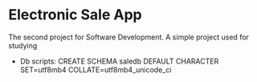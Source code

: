 # Electronic Sale App

The second project for Software Development. A simple project used for studying

* Db scripts:
CREATE SCHEMA saledb DEFAULT CHARACTER SET=utf8mb4 COLLATE=utf8mb4_unicode_ci